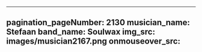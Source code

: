 ------
pagination_pageNumber: 2130
musician_name: Stefaan
band_name: Soulwax
img_src: images/musician2167.png
onmouseover_src: 
------